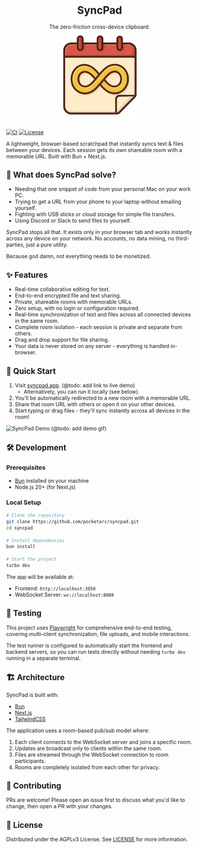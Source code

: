 <div align="center">
  <h1>SyncPad</h1>
  <p>The zero-friction cross-device clipboard.</p>
  <img src="https://raw.githubusercontent.com/pocketarc/syncpad/main/apps/frontend/public/logo.png" alt="SyncPad Logo" width="200" />
</div>

[![CI](https://github.com/pocketarc/syncpad/actions/workflows/ci.yml/badge.svg)](https://github.com/pocketarc/syncpad/actions/workflows/ci.yml)
[![License](https://img.shields.io/badge/license-AGPLv3-blue.svg)](LICENSE)

A lightweight, browser-based scratchpad that instantly syncs text & files between your devices. Each session gets its own shareable room with a memorable URL. Built with Bun + Next.js.

## 🤔 What does SyncPad solve?

- Needing that one snippet of code from your personal Mac on your work PC.
- Trying to get a URL from your phone to your laptop without emailing yourself.
- Fighting with USB sticks or cloud storage for simple file transfers.
- Using Discord or Slack to send files to yourself.

SyncPad stops all that. It exists only in your browser tab and works instantly across any device on your network. No accounts, no data mining, no third-parties, just a pure utility.

Because god damn, not everything needs to be monetized.

## ✨ Features

- Real-time collaborative editing for text.
- End-to-end encrypted file and text sharing.
- Private, shareable rooms with memorable URLs.
- Zero setup, with no login or configuration required.
- Real-time synchronization of text and files across all connected devices in the same room.
- Complete room isolation - each session is private and separate from others.
- Drag and drop support for file sharing.
- Your data is never stored on any server - everything is handled in-browser.

## 🚀 Quick Start

1. Visit [syncpad.app](https://syncpad.app). (@todo: add link to live demo)
   - Alternatively, you can run it locally (see below).
2. You'll be automatically redirected to a new room with a memorable URL.
3. Share that room URL with others or open it on your other devices.
4. Start typing or drag files - they'll sync instantly across all devices in the room!

![SyncPad Demo](demo.gif) (@todo: add demo gif)

## 🛠 Development

### Prerequisites

- [Bun](https://bun.sh) installed on your machine
- Node.js 20+ (for Next.js)

### Local Setup

```bash
# Clone the repository
git clone https://github.com/pocketarc/syncpad.git
cd syncpad

# Install dependencies
bun install

# Start the project
turbo dev
```

The app will be available at:
- Frontend: `http://localhost:3050`
- WebSocket Server: `ws://localhost:8080`

## 🧪 Testing

This project uses [Playwright](https://playwright.dev/) for comprehensive end-to-end testing, covering multi-client synchronization, file uploads, and mobile interactions.

The test runner is configured to automatically start the frontend and backend servers, so you can run tests directly without needing `turbo dev` running in a separate terminal.

## 🏗 Architecture

SyncPad is built with:
- [Bun](https://bun.sh)
- [Next.js](https://nextjs.org)
- [TailwindCSS](https://tailwindcss.com)

The application uses a room-based pub/sub model where:

1. Each client connects to the WebSocket server and joins a specific room.
2. Updates are broadcast only to clients within the same room.
3. Files are streamed through the WebSocket connection to room participants.
4. Rooms are completely isolated from each other for privacy.

## 📝 Contributing

PRs are welcome! Please open an issue first to discuss what you'd like to change, then open a PR with your changes.

## 📜 License

Distributed under the AGPLv3 License. See [LICENSE](LICENSE) for more information.